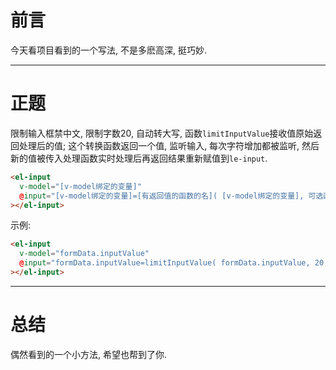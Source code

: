 # 前言
今天看项目看到的一个写法, 不是多麽高深, 挺巧妙.

---


# 正题
限制输入框禁中文, 限制字数20, 自动转大写, 函数`limitInputValue`接收值原始返回处理后的值;
这个转换函数返回一个值, 监听输入, 每次字符增加都被监听, 然后新的值被传入处理函数实时处理后再返回结果重新赋值到`le-input`.

```html
<el-input
  v-model="[v-model绑定的变量]"
  @input="[v-model绑定的变量]=[有返回值的函数的名]( [v-model绑定的变量], 可选函数参数 )"
></el-input>
```

示例: 
```html
<el-input
  v-model="formData.inputValue"
  @input="formData.inputValue=limitInputValue( formData.inputValue, 20, true, false, true )"
></el-input>
```

---

# 总结
偶然看到的一个小方法, 希望也帮到了你.
